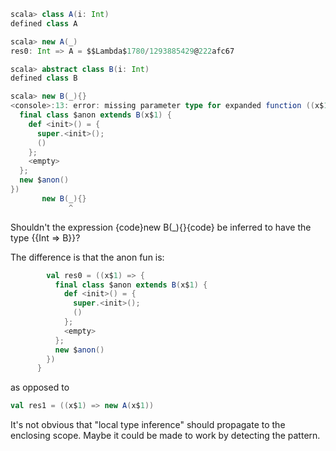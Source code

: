 ```scala
scala> class A(i: Int)
defined class A

scala> new A(_)
res0: Int => A = $$Lambda$1780/1293885429@222afc67

scala> abstract class B(i: Int)
defined class B

scala> new B(_){}
<console>:13: error: missing parameter type for expanded function ((x$1: <error>) => {
  final class $anon extends B(x$1) {
    def <init>() = {
      super.<init>();
      ()
    };
    <empty>
  };
  new $anon()
})
       new B(_){}
             ^
```

Shouldn't the expression {code}new B(_){}{code} be inferred to have the type {{Int => B}}?

The difference is that the anon fun is:

```scala
        val res0 = ((x$1) => {
          final class $anon extends B(x$1) {
            def <init>() = {
              super.<init>();
              ()
            };
            <empty>
          };
          new $anon()
        })
      }

```
as opposed to
```scala
val res1 = ((x$1) => new A(x$1))
```

It's not obvious that "local type inference" should propagate to the enclosing scope. Maybe it could be made to work by detecting the pattern.
